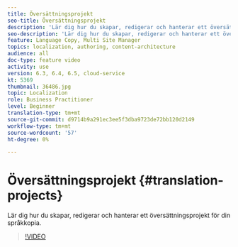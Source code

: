 ```yaml
---
title: Översättningsprojekt
seo-title: Översättningsprojekt
description: 'Lär dig hur du skapar, redigerar och hanterar ett översättningsprojekt för din språkkopia. '
seo-description: 'Lär dig hur du skapar, redigerar och hanterar ett översättningsprojekt för din språkkopia.  '
feature: Language Copy, Multi Site Manager
topics: localization, authoring, content-architecture
audience: all
doc-type: feature video
activity: use
version: 6.3, 6.4, 6.5, cloud-service
kt: 5369
thumbnail: 36486.jpg
topic: Localization
role: Business Practitioner
level: Beginner
translation-type: tm+mt
source-git-commit: d9714b9a291ec3ee5f3dba9723de72bb120d2149
workflow-type: tm+mt
source-wordcount: '57'
ht-degree: 0%

---
```



# Översättningsprojekt {#translation-projects}

Lär dig hur du skapar, redigerar och hanterar ett översättningsprojekt för din språkkopia.

>[!VIDEO](https://video.tv.adobe.com/v/36486?quality=12&learn=on)
